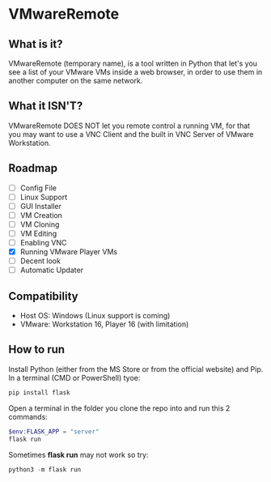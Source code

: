 # VMwareRemote

## What is it?
VMwareRemote (temporary name), is a tool written in Python that let's you see a list of your VMware VMs inside a web browser, in order to use them in another computer on the same network.

## What it **ISN'T**?
VMwareRemote DOES NOT let you remote control a running VM, for that you may want to use a VNC Client and the built in VNC Server of VMware Workstation.

## Roadmap 
- [ ] Config File
- [ ] Linux Support
- [ ] GUI Installer
- [ ] VM Creation
- [ ] VM Cloning
- [ ] VM Editing
- [ ] Enabling VNC
- [X] Running VMware Player VMs
- [ ] Decent look
- [ ] Automatic Updater

## Compatibility
- Host OS: Windows (Linux support is coming)
- VMware: Workstation 16, Player 16 (with limitation)

## How to run
Install Python (either from the MS Store or from the official website) and Pip.\
In a terminal (CMD or PowerShell) tyoe:
```powershell
pip install flask
```
Open a terminal in the folder you clone the repo into and run this 2 commands:
```powershell
$env:FLASK_APP = "server"
flask run
```
Sometimes **flask run** may not work so try:
```powershell
python3 -m flask run
```
